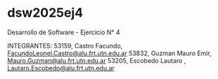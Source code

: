 # dsw2025ej4

Desarrollo de Software - Ejercicio N° 4

INTEGRANTES:
53159, Castro Facundo, FacundoLeonel.Castro@alu.frt.utn.edu.ar 
53832, Guzman Mauro Emir, Mauro.Guzman@alu.frt.utn.edu.ar 
53205, Escobedo Lautaro , Lautaro.Escobedo@alu.frt.utn.edu.ar

